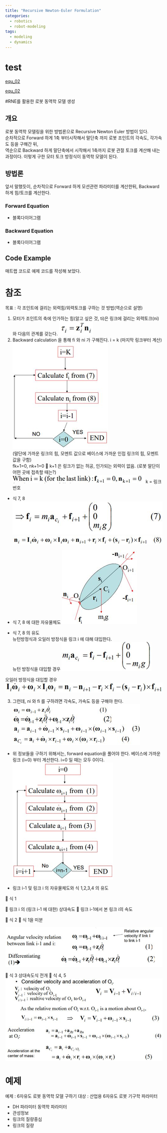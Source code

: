 ```yaml
---
title: "Recursive Newton-Euler Formulation"
categories:
  - robotics
  - robot-modeling
tags:
  - modeling
  - dynamics
---
```

# test
[equ_02](assets/images/equ_02.jpg)

[equ_02](https://github.com/MovableBro/Robotics/blob/master/assets/images/equ_02.jpg)


#RNE를 활용한 로봇 동역학 모델 생성
## 개요
로봇 동역학 모델링을 위한 방법론으로 Recursive Newton Euler 방법이 있다.  
순차적으로 Forward 하게 1축 부터시작해서 말단축 까지 로봇 조인트의 각속도, 각가속도 등을 구해간 뒤,  
역순으로 Backward 하게 말단축에서 시작해서 1축까지 로봇 관절 토크를 계산해 내는 과정이다.
이렇게 구한 모터 토크 방정식이 동역학 모델이 된다.

## 방법론
앞서 말했듯이, 순차적으로 Forward 하게 모션관련 파라미터를 계산한뒤, Backward 하게 힘/토크를 계산한다.

### Forward Equation
- 블록다이어그램

### Backward Equation
- 블록다이어그램

## Code Example
매트랩 코드로 예제 코드를 작성해 보았다.



# 참조
목표 : 각 조인트에 걸리는 외력힘/외력토크를 구하는 것
방법(역순으로 설명)
1.	모터가 조인트의 축에 인가하는 힘(알고 싶은 것, ti)은 링크에 걸리는 외력토크(ni)와 다음의 관계를 갖는다.
![equ_01](https://github.com/MovableBro/Robotics/blob/master/assets/images/RNE/equ_01.jpg)
2.	Backward calculation 을 통해 fi 와 ni 가 구해진다.
i = k (마지막 링크부터 계산) 
![fig_01](https://github.com/MovableBro/Robotics/blob/master/assets/images/RNE/fig_01.jpg)  
(말단에 가까운 링크의 힘, 모멘트 값으로 베이스에 가까운 인접 링크의 힘, 모멘트 값을 구함)  
fk+1=0, nk+1=0  k+1 은 링크가 없는 허공, 인가되는 외력이 없음. (로봇 말단이 어떤 곳에 접촉할 때는?)  
![equ_02](assets/images/RNE/equ_02.jpg) 
  k = 링크 번호
-	식 7, 8 
![equ_03](https://github.com/MovableBro/Robotics/blob/master/assets/images/RNE/equ_03.jpg) 
![equ_04](https://github.com/MovableBro/Robotics/blob/master/assets/images/RNE/equ_04.jpg)  
 
-	식 7, 8 에 대한 자유물체도
![fig_02](https://github.com/MovableBro/Robotics/blob/master/assets/images/RNE/fig_02.jpg) 
 
-	식 7, 8 의 유도  
뉴턴방정식과 오일러 방정식을 링크 i 에 대해 대입한다.  
뉴턴 방정식을 대입할 경우
![equ_05](https://github.com/MovableBro/Robotics/blob/master/assets/images/RNE/equ_05.jpg)  
 
오일러 방정식을 대입할 경우
![equ_06](https://github.com/MovableBro/Robotics/blob/master/assets/images/RNE/equ_06.jpg) 
 
3.	그런데, ni 와 fi 를 구하려면 각속도, 가속도 등을 구해야 한다. 
![equ_07](https://github.com/MovableBro/Robotics/blob/master/assets/images/RNE/equ_07.jpg) 

-	위 정보들을 구하기 위해서는, forward equation을 풀어야 한다.
베이스에 가까운 링크 (i=0) 부터 계산한다.
i=0 일 때는 모두 0이다. 
![fig_03](https://github.com/MovableBro/Robotics/blob/master/assets/images/RNE/fig_03.jpg)  

-	링크 i-1 및 링크 i 의 자유물체도와 식 1,2,3,4 의 유도
 
	식 1 
  
 링크 i 의 (링크 i-1 에 대한) 상대속도  링크 i-1에서 본 링크 i의 속도
 
	식 2  식 1을 미분 

![equ_08](https://github.com/MovableBro/Robotics/blob/master/assets/images/RNE/equ_08.jpg) 

	식 3
상대속도식 전개
	식 4, 5    
![equ_09](https://github.com/MovableBro/Robotics/blob/master/assets/images/RNE/equ_09.jpg) 

# 예제
예제 : 6자유도 로봇 동역학 모델 구하기
대상 : 산업용 6자유도 로봇
기구학 파라미터
-	DH 파라미터
동역학 파라미터
-	관성정보
-	링크의 질량중심
-	링크의 질량
